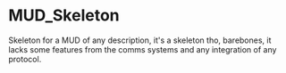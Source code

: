 # MUD_Skeleton
 Skeleton for a MUD of any description, it's a skeleton tho, barebones, it lacks some features from the comms systems and any integration of any protocol.
